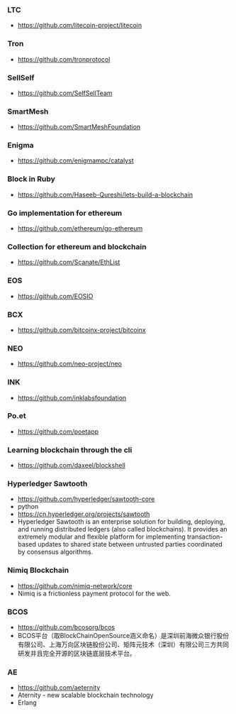 ### LTC
- https://github.com/litecoin-project/litecoin

### Tron 
- https://github.com/tronprotocol

### SellSelf
- https://github.com/SelfSellTeam

### SmartMesh
- https://github.com/SmartMeshFoundation

### Enigma
- https://github.com/enigmampc/catalyst

### Block in Ruby
- https://github.com/Haseeb-Qureshi/lets-build-a-blockchain

### Go implementation for ethereum
- https://github.com/ethereum/go-ethereum

### Collection for ethereum and blockchain
- https://github.com/Scanate/EthList

### EOS
- https://github.com/EOSIO

### BCX
- https://github.com/bitcoinx-project/bitcoinx

### NEO
- https://github.com/neo-project/neo

### INK
- https://github.com/inklabsfoundation

### Po.et
- https://github.com/poetapp

### Learning blockchain through the cli
- https://github.com/daxeel/blockshell

### Hyperledger Sawtooth
- https://github.com/hyperledger/sawtooth-core
- python
- https://cn.hyperledger.org/projects/sawtooth
- Hyperledger Sawtooth is an enterprise solution for building, deploying, and running distributed ledgers (also called blockchains). It provides an extremely modular and flexible platform for implementing transaction-based updates to shared state between untrusted parties coordinated by consensus algorithms.

### Nimiq Blockchain
- https://github.com/nimiq-network/core
- Nimiq is a frictionless payment protocol for the web.

### BCOS
- https://github.com/bcosorg/bcos
- BCOS平台（取BlockChainOpenSource涵义命名）是深圳前海微众银行股份有限公司、上海万向区块链股份公司、矩阵元技术（深圳）有限公司三方共同研发并且完全开源的区块链底层技术平台。

### AE
- https://github.com/aeternity
- Aternity - new scalable blockchain technology
- Erlang